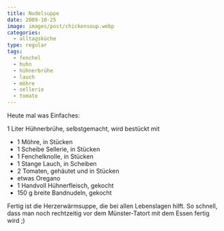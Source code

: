 ```yaml
---
title: Nudelsuppe
date: 2009-10-25
image: images/post/chickensoup.webp
categories: 
  - alltagsküche
type: regular
tags: 
  - fenchel
  - huhn
  - hühnerbrühe
  - lauch
  - möhre
  - sellerie
  - tomate
---
```


Heute mal was Einfaches:

1 Liter Hühnerbrühe, selbstgemacht, wird bestückt mit 
* 1 Möhre, in Stücken 
* 1 Scheibe Sellerie, in Stücken 
* 1 Fenchelknolle, in Stücken 
* 1 Stange Lauch, in Scheiben 
* 2 Tomaten, gehäutet und in Stücken 
* etwas Oregano 
* 1 Handvoll Hühnerfleisch, gekocht 
* 150 g breite Bandnudeln, gekocht

Fertig ist die Herzerwärmsuppe, die bei allen Lebenslagen hilft. So schnell, dass man noch rechtzeitig vor dem Münster-Tatort mit dem Essen fertig wird ;)
